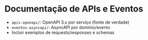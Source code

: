 # Documentação de APIs e Eventos

- `apis-openapi/`: OpenAPI 3.x por serviço (fonte de verdade)
- `eventos-asyncapi/`: AsyncAPI por domínio/evento
- Incluir exemplos de requests/responses e schemas
